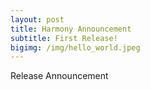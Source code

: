 ```yaml
---
layout: post
title: Harmony Announcement
subtitle: First Release!
bigimg: /img/hello_world.jpeg
---
```


Release Announcement